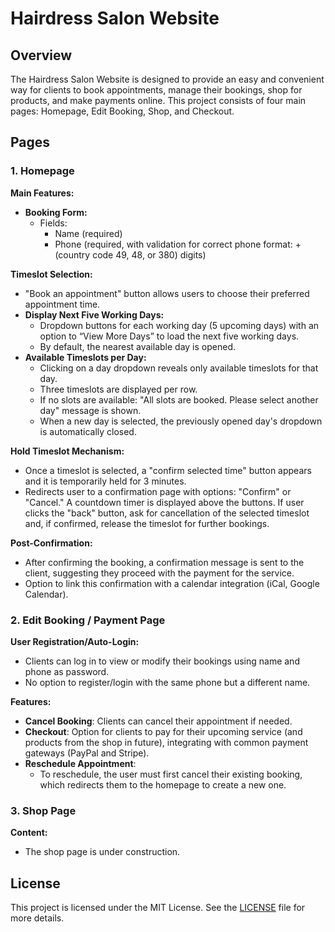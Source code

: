 # Hairdress Salon Website

## Overview

The Hairdress Salon Website is designed to provide an easy and convenient way for clients to book appointments, manage their bookings, shop for products, and make payments online. This project consists of four main pages: Homepage, Edit Booking, Shop, and Checkout.

## Pages

### 1. Homepage

**Main Features:**
- **Booking Form:**
    - Fields:
        - Name (required)
        - Phone (required, with validation for correct phone format: +(country code 49, 48, or 380) digits)

**Timeslot Selection:**
- "Book an appointment" button allows users to choose their preferred appointment time.
- **Display Next Five Working Days:**
    - Dropdown buttons for each working day (5 upcoming days) with an option to “View More Days” to load the next five working days.
    - By default, the nearest available day is opened.
- **Available Timeslots per Day:**
    - Clicking on a day dropdown reveals only available timeslots for that day.
    - Three timeslots are displayed per row.
    - If no slots are available: "All slots are booked. Please select another day" message is shown.
    - When a new day is selected, the previously opened day's dropdown is automatically closed.

**Hold Timeslot Mechanism:**
- Once a timeslot is selected, a "confirm selected time" button appears and it is temporarily held for 3 minutes.
- Redirects user to a confirmation page with options: "Confirm" or "Cancel." A countdown timer is displayed above the buttons. If user clicks the "back" button, ask for cancellation of the selected timeslot and, if confirmed, release the timeslot for further bookings.

**Post-Confirmation:**
- After confirming the booking, a confirmation message is sent to the client, suggesting they proceed with the payment for the service.
- Option to link this confirmation with a calendar integration (iCal, Google Calendar).

### 2. Edit Booking / Payment Page

**User Registration/Auto-Login:**
- Clients can log in to view or modify their bookings using name and phone as password.
- No option to register/login with the same phone but a different name.

**Features:**
- **Cancel Booking**: Clients can cancel their appointment if needed.
- **Checkout**: Option for clients to pay for their upcoming service (and products from the shop in future), integrating with common payment gateways (PayPal and Stripe).
- **Reschedule Appointment**:
    - To reschedule, the user must first cancel their existing booking, which redirects them to the homepage to create a new one.

### 3. Shop Page

**Content:**
- The shop page is under construction.


## License

This project is licensed under the MIT License. See the [LICENSE](https://opensource.org/license/mit) file for more details.
